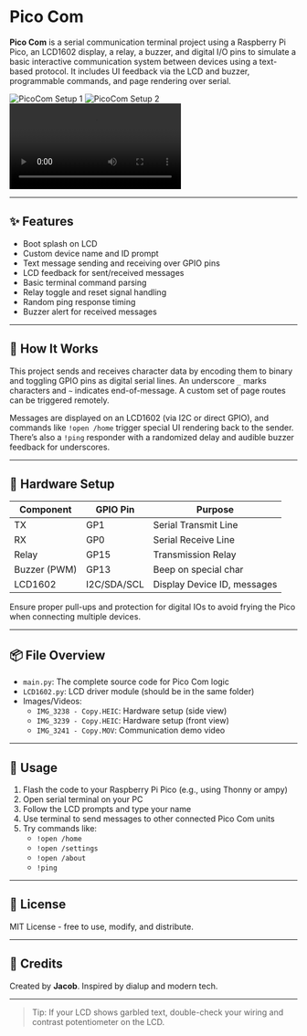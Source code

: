 # Pico Com

**Pico Com** is a serial communication terminal project using a Raspberry Pi Pico, an LCD1602 display, a relay, a buzzer, and digital I/O pins to simulate a basic interactive communication system between devices using a text-based protocol. It includes UI feedback via the LCD and buzzer, programmable commands, and page rendering over serial.

![PicoCom Setup 1](IMG_3238%20-%20Copy.HEIC)
![PicoCom Setup 2](IMG_3239%20-%20Copy.HEIC)
![PicoCom Demo](IMG_3241%20-%20Copy.MOV)

---

## ✨ Features

- Boot splash on LCD
- Custom device name and ID prompt
- Text message sending and receiving over GPIO pins
- LCD feedback for sent/received messages
- Basic terminal command parsing
- Relay toggle and reset signal handling
- Random ping response timing
- Buzzer alert for received messages

---

## 🧠 How It Works

This project sends and receives character data by encoding them to binary and toggling GPIO pins as digital serial lines. An underscore `_` marks characters and `~` indicates end-of-message. A custom set of page routes can be triggered remotely.

Messages are displayed on an LCD1602 (via I2C or direct GPIO), and commands like `!open /home` trigger special UI rendering back to the sender. There’s also a `!ping` responder with a randomized delay and audible buzzer feedback for underscores.

---

## 🔌 Hardware Setup

| Component        | GPIO Pin | Purpose              |
|------------------|----------|----------------------|
| TX               | GP1      | Serial Transmit Line |
| RX               | GP0      | Serial Receive Line  |
| Relay            | GP15     | Transmission Relay   |
| Buzzer (PWM)     | GP13     | Beep on special char |
| LCD1602          | I2C/SDA/SCL | Display Device ID, messages |

Ensure proper pull-ups and protection for digital IOs to avoid frying the Pico when connecting multiple devices.

---

## 📦 File Overview

- `main.py`: The complete source code for Pico Com logic
- `LCD1602.py`: LCD driver module (should be in the same folder)
- Images/Videos:
  - `IMG_3238 - Copy.HEIC`: Hardware setup (side view)
  - `IMG_3239 - Copy.HEIC`: Hardware setup (front view)
  - `IMG_3241 - Copy.MOV`: Communication demo video

---

## 🚀 Usage

1. Flash the code to your Raspberry Pi Pico (e.g., using Thonny or ampy)
2. Open serial terminal on your PC
3. Follow the LCD prompts and type your name
4. Use terminal to send messages to other connected Pico Com units
5. Try commands like:
   - `!open /home`
   - `!open /settings`
   - `!open /about`
   - `!ping`

---
## 📄 License

MIT License - free to use, modify, and distribute.

---

## 📣 Credits

Created by **Jacob**. Inspired by dialup and modern tech.

---

> Tip: If your LCD shows garbled text, double-check your wiring and contrast potentiometer on the LCD.
